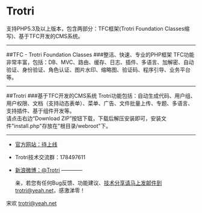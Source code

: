 Trotri
======

支持PHP5.3及以上版本，包含两部分：TFC框架(Trotri Foundation Classes缩写)、基于TFC开发的CMS系统。
___

##TFC - Trotri Foundation Classes
###整洁、快速、专业的PHP框架
TFC功能非常丰富，包括：DB、MVC、路由、缓存、日志、插件、多语言、加解密、自动验证、身份验证、角色认证、图片水印、缩略图、验证码、程序引导、业务平台等。
___

##Trotri
###基于TFC开发的CMS系统
Trotri功能包括：自动生成代码、用户组、用户权限、文档（支持动态表单）、菜单、广告、文件批量上传、专题、多语言、支持插件、基于组件开发等。<br/>
请点击右边“Download ZIP”按钮下载，下载后解压安装即可，安装文件"install.php"存放在"根目录/webroot"下。

___

* [官方网站：待上线](http://www.trotri.com/ "官方网站") 
* Trotri技术交流群：178497611
* [新浪微博：@Trotri](http://weibo.com/u/3849507848 "Trotri官方微博") 
————

    亲，若您有任何Bug反馈、功能建议、技术分享请马上发邮件到trotri@yeah.net，感激涕零！

宋欢
trotri@yeah.net
